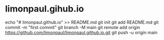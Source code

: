 # limonpaul.gihub.io
echo "# limonpaul.github.io" >> README.md git init git add README.md git commit -m "first commit" git branch -M main git remote add origin https://github.com/limonpaul/limonpaul.github.io.git git push -u origin main
